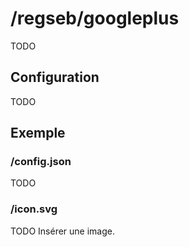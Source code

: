 # /regseb/googleplus
TODO

## Configuration
TODO

## Exemple
### /config.json
TODO
### /icon.svg
TODO Insérer une image.
